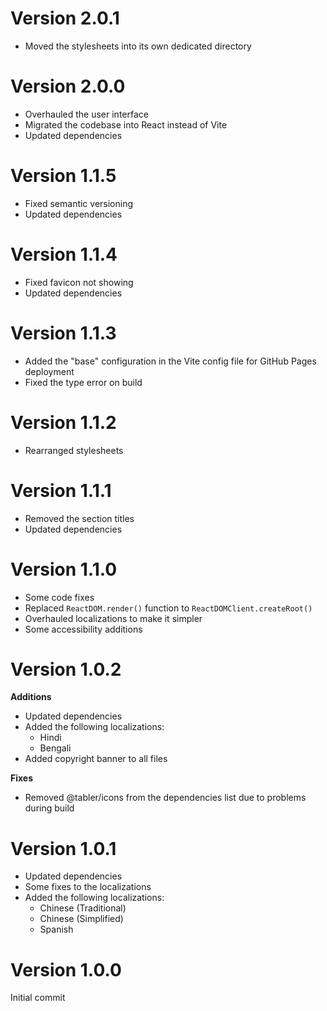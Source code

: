 # Version 2.0.1

-   Moved the stylesheets into its own dedicated directory

# Version 2.0.0

-   Overhauled the user interface
-   Migrated the codebase into React instead of Vite
-   Updated dependencies

# Version 1.1.5

-   Fixed semantic versioning
-   Updated dependencies

# Version 1.1.4

-   Fixed favicon not showing
-   Updated dependencies

# Version 1.1.3

-   Added the "base" configuration in the Vite config file for GitHub Pages deployment
-   Fixed the type error on build

# Version 1.1.2

-   Rearranged stylesheets

# Version 1.1.1

-   Removed the section titles
-   Updated dependencies

# Version 1.1.0

-   Some code fixes
-   Replaced `ReactDOM.render()` function to `ReactDOMClient.createRoot()`
-   Overhauled localizations to make it simpler
-   Some accessibility additions

# Version 1.0.2

**Additions**

-   Updated dependencies
-   Added the following localizations:
    -   Hindi
    -   Bengali
-   Added copyright banner to all files

**Fixes**

-   Removed @tabler/icons from the dependencies list due to problems during build

# Version 1.0.1

-   Updated dependencies
-   Some fixes to the localizations
-   Added the following localizations:
    -   Chinese (Traditional)
    -   Chinese (Simplified)
    -   Spanish

# Version 1.0.0

Initial commit
